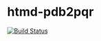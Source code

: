 # htmd-pdb2pqr

[![Build Status](https://travis-ci.org/Acellera/conda-pdb2pqr.svg?branch=master)](https://travis-ci.org/Acellera/conda-pdb2pqr)

